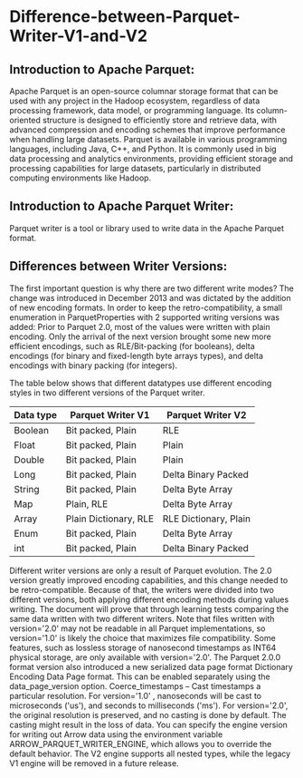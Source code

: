# Difference-between-Parquet-Writer-V1-and-V2

## Introduction to Apache Parquet: 
Apache Parquet is an open-source columnar storage format that can be used with any project in the Hadoop ecosystem, regardless of data processing framework, data model, or programming language. Its column-oriented structure is designed to efficiently store and retrieve data, with advanced compression and encoding schemes that improve performance when handling large datasets. Parquet is available in various programming languages, including Java, C++, and Python. It is commonly used in big data processing and analytics environments, providing efficient storage and processing capabilities for large datasets, particularly in distributed computing environments like Hadoop.

## Introduction to Apache Parquet Writer:
Parquet writer is a tool or library used to write data in the Apache Parquet format.

## Differences between Writer Versions:
The first important question is why there are two different write modes? The change was introduced in December 2013 and was dictated by the addition of new encoding formats. In order to keep the retro-compatibility, a small enumeration in ParquetProperties with 2 supported writing versions was added:
Prior to Parquet 2.0, most of the values were written with plain encoding. Only the arrival of the next version brought some new more efficient encodings, such as RLE/Bit-packing (for booleans), delta encodings (for binary and fixed-length byte arrays types), and delta encodings with binary packing (for integers).

The table below shows that different datatypes use different encoding styles in two different versions of the Parquet writer.

Data type     | Parquet Writer V1     | Parquet Writer V2
------------- | --------------------- | ------------
Boolean       | Bit packed, Plain     | RLE
Float         | Bit packed, Plain     | Plain
Double        | Bit packed, Plain     | Plain
Long          | Bit packed, Plain     | Delta Binary Packed
String        | Bit packed, Plain     | Delta Byte Array
Map           | Plain, RLE            | Delta Byte Array
Array         | Plain Dictionary, RLE |RLE Dictionary, Plain
Enum          | Bit packed, Plain     |Delta Byte Array
int           | Bit packed, Plain     |Delta Binary Packed

Different writer versions are only a result of Parquet evolution. The 2.0 version greatly improved encoding capabilities, and this change needed to be retro-compatible. Because of that, the writers were divided into two different versions, both applying different encoding methods during values writing. The document will prove that through learning tests comparing the same data written with two different writers.
Note that files written with version='2.0' may not be readable in all Parquet implementations, so version='1.0' is likely the choice that maximizes file compatibility. Some features, such as lossless storage of nanosecond timestamps as INT64 physical storage, are only available with version='2.0'. The Parquet 2.0.0 format version also introduced a new serialized data page format Dictionary Encoding Data Page format. This can be enabled separately using the data_page_version option.
Coerce_timestamps – Cast timestamps a particular resolution. For version='1.0' , nanoseconds will be cast to microseconds ('us'), and seconds to milliseconds ('ms'). For version='2.0', the original resolution is preserved, and no casting is done by default. The casting might result in the loss of data.
You can specify the engine version for writing out Arrow data using the environment variable ARROW_PARQUET_WRITER_ENGINE, which allows you to override the default behavior. The V2 engine supports all nested types, while the legacy V1 engine will be removed in a future release.

























